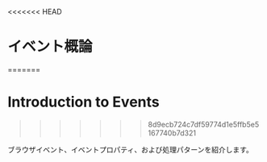 <<<<<<< HEAD
# イベント概論
=======
# Introduction to Events
>>>>>>> 8d9ecb724c7df59774d1e5ffb5e5167740b7d321

ブラウザイベント、イベントプロパティ、および処理パターンを紹介します。
